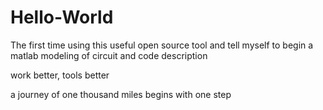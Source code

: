 # Hello-World
The first time using this useful open source tool and tell myself to begin a matlab modeling of circuit and code description 

work better, tools better

a journey of one thousand miles begins with one step
